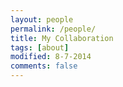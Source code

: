 ```yaml
---
layout: people
permalink: /people/
title: My Collaboration
tags: [about]
modified: 8-7-2014
comments: false
---
```

